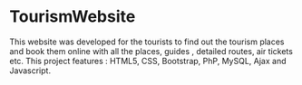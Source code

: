 # TourismWebsite
This website was developed for the tourists to find out the tourism places and book them online with all the places, guides , detailed routes, air tickets etc. This project features : HTML5, CSS, Bootstrap, PhP, MySQL, Ajax and Javascript.
